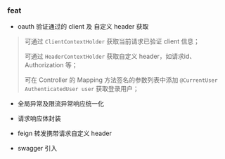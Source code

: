### feat
- oauth 验证通过的 client 及 自定义 header 获取
> 可通过 `ClientContextHolder` 获取当前请求已验证 client 信息；
> 
> 可通过 `HeaderContextHolder` 获取自定义 header，如请求id、Authorization 等；
> 
> 可在 Controller 的 Mapping 方法签名的参数列表中添加 `@CurrentUser AuthenticatedUser user` 获取登录用户；

- 全局异常及限流异常响应统一化

- 请求响应体封装

- feign 转发携带请求自定义 header

- swagger 引入